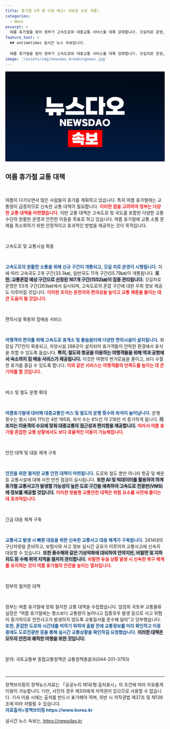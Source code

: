 ```yaml
---
title: 휴가철 1억 명 이동 예고! 새로운 도로 개통!
categories:
  - News
excerpt: >
  여름 휴가철을 맞아 정부가 고속도로와 대중교통 서비스를 대폭 강화합니다. 갓길차로 운영, 짐배송 서비스 등 다양한 대책으로 안전하고 편리한 여행을 지원하니, 올 여름의 특별한 교통 혜택을 놓치지 마세요!
feature_text: >
  ## ontimetimes 실시간 뉴스 속보입니다.

  여름 휴가철을 맞아 정부가 고속도로와 대중교통 서비스를 대폭 강화합니다. 갓길차로 운영, 짐배송 서비스 등 다양한 대책으로 안전하고 편리한 여행을 지원하니, 올 여름의 특별한 교통 혜택을 놓치지 마세요!
image: '/assets/img/newsdao_breakingnews.jpg'
---
```


<p><img src="/assets/img/newsdao_breakingnews.jpg" alt="ontimetimes 속보" /></p>

<h2 data-ke-size="size26">여름 휴가철 교통 대책</h2>

<p data-ke-size="size16">&nbsp;</p>

<p>여름이 다가오면서 많은 사람들이 휴가를 계획하고 있습니다. 특히 여름 휴가철에는 교통량이 급증하므로 신속한 교통 대책이 필요합니다. <b><span style="color: #ee2323;">이러한 점을 고려하여 정부는 다양한 교통 대책을 마련했습니다.</span></b> 이번 교통 대책은 고속도로 및 국도를 포함한 다양한 교통 수단의 원활한 운영과 안전한 이동을 목표로 하고 있습니다. 여름 휴가철에 교통 소통 문제를 최소화하기 위한 안정적이고 효과적인 방법을 제공하는 것이 목적입니다. </p>

<p data-ke-size="size16">&nbsp;</p>

<p>고속도로 및 교통시설 확충</p>

<p data-ke-size="size16">&nbsp;</p>

<p><b><span style="color: #1a5490;">고속도로의 원활한 소통을 위해 신규 구간이 개통되고, 갓길 차로 운영이 시행됩니다.</span></b> 이에 따라 고속국도 2개 구간(33.3㎞), 일반국도 11개 구간(55.79㎞)이 개통됩니다. <b><span style="background-color: #21538527;">또한, 교통혼잡 예상 구간으로 선정된 167개 구간(1552㎞)이 집중 관리됩니다.</span></b> 갓길차로 운영은 53개 구간(263㎞)에서 실시되며, 고속도로의 혼잡 구간에 대한 우회 정보 제공도 이루어질 것입니다. <b><span style="color: #ee2323;">이러한 조치는 운전자의 편의성을 높이고 교통 체증을 줄이는 데 큰 도움이 될 것입니다.</span></b></p>

<p data-ke-size="size16">&nbsp;</p>

<p>편의시설 확충와 짐배송 서비스</p>

<p data-ke-size="size16">&nbsp;</p>

<p><b><span style="color: #1a5490;">여행객의 편의를 위해 고속도로 휴게소 및 졸음쉼터에 다양한 편의시설이 설치됩니다.</span></b> 화장실 717칸이 확충되고, 차양시설 288곳이 설치되어 휴가객들이 안락한 환경에서 휴식을 취할 수 있도록 돕습니다. <b><span style="background-color: #21538527;">특히, 철도와 항공을 이용하는 여행객들을 위해 역과 공항에서 숙소까지 짐 배송 서비스가 제공됩니다.</span></b> 이것은 여행의 번거로움을 줄이고, 보다 수월한 휴가를 즐길 수 있도록 합니다. <b><span style="color: #ee2323;">이와 같은 서비스는 여행객들의 만족도를 높이는 데 큰 기여를 할 것입니다.</span></b></p>

<p data-ke-size="size16">&nbsp;</p>

<p>버스 및 철도 운행 확대</p>

<p data-ke-size="size16">&nbsp;</p>

<p><b><span style="color: #1a5490;">여름휴가철에 대비해 대중교통인 버스 및 철도의 운행 횟수와 좌석이 늘어납니다.</span></b> 운행 횟수는 평시 대비 11%인 4만 195회, 좌석 수는 8%인 약 218만 석 증가하게 됩니다. <b><span style="background-color: #21538527;">이 조치는 이용객의 수요에 맞춰 대중교통의 접근성과 편리함을 제공합니다.</span></b> <b><span style="color: #ee2323;">따라서 여름 휴가철 혼잡한 교통 상황에서도 보다 효율적인 이동이 가능해집니다.</span></b></p>

<p data-ke-size="size16">&nbsp;</p>

<p>안전 대책 및 대응 체계 구축</p>

<p data-ke-size="size16">&nbsp;</p>

<p><b><span style="color: #1a5490;">안전을 위한 철저한 교통 안전 대책이 마련됩니다.</span></b> 도로와 철도 뿐만 아니라 항공 및 해운 등 교통시설에 대해 사전 안전 점검이 실시됩니다. <b><span style="background-color: #21538527;">또한 AI 및 빅데이터를 활용하여 하계 휴가철 교통사고가 발생할 가능성이 높은 도로 구간을 예측하여 고속도로 전광판(VMS)에 정보를 제공할 것입니다.</span></b> <b><span style="color: #ee2323;">이러한 맞춤형 교통안전 대책은 위험 요소를 사전에 줄이는 데 효과적입니다.</span></b></p>

<p data-ke-size="size16">&nbsp;</p>

<p>긴급 대응 체계 구축</p>

<p data-ke-size="size16">&nbsp;</p>

<p><b><span style="color: #1a5490;">교통사고 발생 시 빠른 대응을 위한 신속한 교통사고 대응 체계가 구축됩니다.</span></b> 2414대의 구난차량을 준비하고, 보험사와 사고 정보 실시간 공유가 이루어져 교통사고에 신속히 대응할 수 있습니다. <b><span style="background-color: #21538527;">또한 풍수해와 같은 기상악화에 대비하여 연약지반, 비탈면 및 지하차도 등 수해 취약 지역을 철저히 관리합니다.</span></b> <b><span style="color: #ee2323;">비탈면 유실 상황 발생 시 신속한 복구 체계를 유지하는 것이 여름 휴가철의 안전을 높이는 열쇠입니다.</span></b></p>

<p data-ke-size="size16">&nbsp;</p>

<p>정부의 철저한 대책</p>

<p data-ke-size="size16">&nbsp;</p>

<p>정부는 여름 휴가철에 맞춰 철저한 교통 대책을 수립했습니다. 엄정희 국토부 교통물류실장은 “여름 휴가철에는 평소보다 교통량이 늘어나고 집중호우 발생 등으로 사고 위험이 증가하므로 안전사고가 발생하지 않도록 교통질서를 준수해 달라”고 당부했습니다. <b><span style="color: #1a5490;">또한, 혼잡한 도로와 시간대를 피하기 위하여 출발 전에 교통정보를 미리 확인하고 이동 중에도 도로전광판 등을 통해 실시간 교통상황을 확인하길 요청했습니다.</span></b> <b><span style="background-color: #21538527;">이러한 대책은 모두의 안전과 쾌적한 여행을 위한 것입니다.</span></b></p>

<p data-ke-size="size16">&nbsp;</p>

<div>
    <p>문의: 국토교통부 종합교통정책관 교통정책총괄과(044-201-3793)</p>
</div>

<p data-ke-size="size16">&nbsp;</p>

<hr/>

<p data-ke-size="size16">정책브리핑의 정책뉴스자료는 「공공누리 제1유형:출처표시」의 조건에 따라 자유롭게 이용이 가능합니다. 다만, 사진의 경우 제3자에게 저작권이 있으므로 사용할 수 없습니다. 기사 이용 시에는 출처를 반드시 표기해야 하며, 위반 시 저작권법 제37조 및 제138조에 따라 처벌될 수 있습니다. <br/> <b><span style="color: #1a5490;">자료출처=정책브리핑 https://www.korea.kr</span></b></p>
실시간 뉴스 속보는, <a href="https://newsdao.kr" rel="dofollow">https://newsdao.kr</a>


